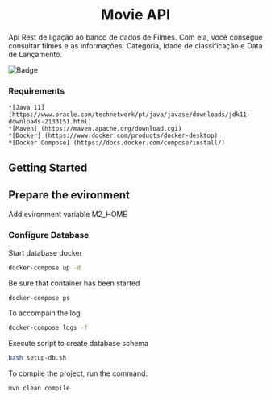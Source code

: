 <h1 align="center"> Movie API </h1>

<p align="justify"> Api Rest de ligação ao banco de dados de Filmes. Com ela, você consegue consultar filmes e as informações: Categoria, Idade de classificação e Data de Lançamento. </p>

![Badge](https://img.shields.io/static/v1?label=Java&message=SpringBoot&color=blue&style=for-the-badge)


### Requirements

    *[Java 11] (https://www.oracle.com/technetwork/pt/java/javase/downloads/jdk11-downloads-2133151.html)
    *[Maven] (https://maven.apache.org/download.cgi)
    *[Docker] (https://www.docker.com/products/docker-desktop)
    *[Docker Compose] (https://docs.docker.com/compose/install/)


## Getting Started

## Prepare the evironment

Add evironment variable M2_HOME

### Configure Database

Start database docker

```sh
docker-compose up -d
```

Be sure that container has been started
```sh
docker-compose ps
```

To accompain the log
```sh
docker-compose logs -f
```

Execute script to create database schema
```sh
bash setup-db.sh
```

To compile the project, run the command:
```sh
mvn clean compile
```
